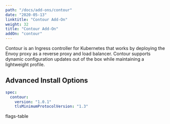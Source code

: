 ```yaml
---
path: "/docs/add-ons/contour"
date: "2020-05-13"
linktitle: "Contour Add-On"
weight: 32
title: "Contour Add-On"
addOn: "contour"
---
```


Contour is an Ingress controller for Kubernetes that works by deploying the Envoy proxy as a reverse proxy and load balancer. Contour supports dynamic configuration updates out of the box while maintaining a lightweight profile.

## Advanced Install Options

```yaml
spec:
  contour:
    version: "1.0.1"
    tlsMinimumProtocolVersion: "1.3"
```

flags-table
